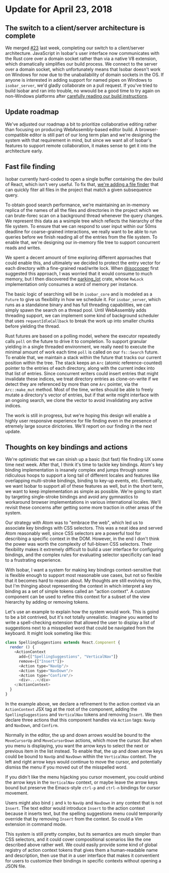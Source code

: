 # Update for April 23, 2018

## The switch to a client/server architecture is complete

We merged [#23](https://github.com/siberianmh/isobar/pull/23) last week, completing our switch to a client/server architecture. JavaScript in Isobar's user interface now communicates with the Rust core over a domain socket rather than via a native V8 extension, which dramatically simplifies our build process. We connect to the server over a domain socket, which unfortunately means that Isobar doesn't work on Windows for now due to the unabailability of domain sockets in the OS. If anyone is interested in adding support for named pipes on Windows to `isobar_server`, we'd gladly collaborate on a pull request. If you've tried to build Isobar and ran into trouble, no wwould be a good time to try again on non-Windows platforms after [carefully reading our build instructions](../../CONTRIBUTING.md#building).

## Update roadmap

We've adjusted our roadmap a bit to prioritize collaborative editing rather than focusing on producing WebAssembly-based editor build. A browser-compatible editor is still part of our long term plan and we're designing the system with that requirement in mind, but since we want all of Isobar's features to support remote collaboration, it makes sense to get it into the architecture early.

## Fast file finding

Isobar currently hard-coded to open a single buffer containing the dev build of React, which isn't very useful. To fix that, [we're adding a file finder](https://github.com/siberianmh/isobar/pull/28) that can quickly fiter all files in the project that match a given subsequence query.

To obtain good search performance, we're maintaining an in-memory replica of the names of all the files and directories in the project which we can brute-forec scan on a background thread whenever the query changes. We represent this data as a wsimple tree which reflects the hierarchy of the file system. To ensure that we can respond to user input within our 50ms deadline for coarse-grained interactions, we really want to be able to run queries before we finish reading all of the entries from the file system. To enable that, we're designing our in-memory file tree to support concurrent reads and writes.

We spent a decent amount of time exploring different approaches that could enable this, and ultimalety we decided to protect the entry vector for each directory with a fine-grained read/write lock. When [@jsocooper](https://github.com/jsocooper) first suggested this approach, I was worried that it would consume to much memory, but I then discovered the [parking_lot](https://github.com/Amanieu/parking_lot) crate, whose `RwLock` implementation only consumes a word of memory per instance.

The basic logic of searching will be in `isobar_core` and is modeled as a `Future` to give us flexibility in how we schedule it. For `isobar_server`, which runs as a standalone binary and has full threading capabilities, we can simply spawn the search on a thread pool. Until WebAssembly adds threading support, we can implement some kind of background scheduler that uses `requestIdleCallback` to break the work up into smaller chunks before yielding the thread.

Rust futures are based on a polling model, wehere the executor repeatedly calls `poll` on the future to drive it to completion. To support granular yielding in a single threaded environment, we really need to execute the minimal amount of work each time `poll` is called on our `fs::Search` future. To enable that, we maintain a stack within the future that tracks our current position within the tree. The stack keeps an `Arc` (atomic reference-counted) pointer to the entries of each directory, along with the current index into that list of entries. Since concurrent writers could insert entries that might invalidate these indices, we treat directory entries as clone-on-write if we detect they are referenced by more than one `Arc` pointer, via the `Arc::make_mut` method. Most of the time, writes should be able to freely mutate a directory's vector of entries, but if that write might interface with an ongoing search, we clone the vector to avoid invalidating any active indices.

The work is still in progress, but we're hoping this design will enable a highly user responsive experience for file finding even in the presence of etremely large source dirictories. We'll report on our finding in the next update.

## Thoughts on key bindings and actions

We're optimistic that we can sinish up a basic (but fast) file finding UX some time next week. After that, I think it's time to tackle key bindings. Atom's key binding implementation is insanely complex and jumps through some ridiculous hoops to support a long tail of different locales and features like overlapping multi-stroke bindings, binding to key-up events, etc. Eventually, we want Isobar to support all of these features as well, but in the short term, we want to keep implementation as simple as possible. We're going to start by targeting single-stroke bindings and avoid any gymnastics to workaround browser implementations in various international locales. We'll revisit these concerns after getting some more traction in other areas of the system.

Our strategy with Atom was to "embrace the web", which led us to associate key bindings with CSS selectors. This was a neat idea and served Atom reasonably well, since CSS selectors are a powerful tool for describing a specific context in the DOM. However, in the end I don't think the power was worth the complexity of full-blown CSS selectors. Their flexibility makes it extremely difficult to build a user interface for configuring bindings, and the complex rules for evaluating selector specificity can lead to a frustrating experience.

With Isobar, I want a system for making key bindings context-sensitive that is flexible enough to support most reasonable use cases, but not so flexible that it becomes hard to reason about. My thoughts are still evolving on this, but I'm thinging about representing the context in which interpret a key binding as a set of simple tokens called an "action context". A custom component can be used to refine this context for a subset of the view hierarchy by adding or removing tokens.

Let's use an example to explain how the system would work. This is goind to be a bit contrived, but it's not totally unrealistic. Imagine you wanted to write a spell-checking extension that allowed the user to display a list of suggestions next to a misspelled word that could be navigated from the keyboard. It might look someting like this:

```js
class SpellingSuggestions extends React.Component {
  render () {
    <ActionContext
      add={["SpellingSuggestions", "VerticalNav"]}
      remove={["Insert"]}>
      <Action type="NavUp"/>
      <Action type="NavDown"/>
      <Action type="Confirm"/>
      <div>...</div>
    </ActionContext>
  }
}
```

In the example above, we declare a refinement to the action context via an `ActionContext` JSX tag at the root of the component, adding the `SpellingSuggestions` and `VerticalNav` tokens and removing `Insert`. We then declare three actions that this component handles via `Action` tags: `NavUp` and `NavDown`, and `Confirm`.

Normally in the editor, the up and down arrows would be bound to the `MoveCursorUp` and `MoveCursorDown` actions, which move the cursor. But when you menu is displaying, you want the arrow keys to select the next or previous item in the list instead. To enable that, the up and down arrow keys could be bound to `NavUp` and `NavDown` within the `VerticalNav` context. The left and right arrow keys would continue to move the cursor, and potentially dismiss the menu if you moved out of the misspelled word.

If you didn't like the menu hijacking you cursor movement, you could unbind the arrow keys in the `VerticalNav` context, or maybe leave the arrow keys bound but preserve the Emacs-style `ctrl-p` and `ctrl-n` bindings for cursor movement.

Users might also bind `j` and `k` to `NavUp` and `NavDown` in any context that is not `Insert`. The text editor would introduce `Insert` to the action context because it inserts text, but the spelling suggestions menu could temporarily override that by removing `Insert` from the context. So could a Vim extension in command mode.

This system is still pretty complex, but its semantics are much simpler than CSS selectors, and it could cover compositional scenarios like the one described above rather well. We could easily provide some kind of global registry of action context tokens that gives them a human-readable name and description, then use that in a user interface that makes it conventient for users to customize their bindings in specific contexts without opening a JSON file.
